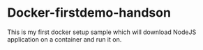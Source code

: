 # Docker-firstdemo-handson
This is my first docker setup sample which will download NodeJS application on a container and run it on.
